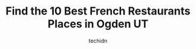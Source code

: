 ---
layout: ampstory
image: https://i0.wp.com/www.depkes.org/wp-content/uploads/2023/06/french-restaurants-0-in-ogden-ut-1685802560.jpeg?resize=640,853
author: techidn
featured: false
description: Discover the impressive array of French Restaurants options in Ogden UT, where you can find 10 of the largest French Restaurants establishments in the area. From renowned classics to hidden 
title: Find the 10 Best French Restaurants Places in Ogden UT
cover:
   title: Find the 10 Best French Restaurants Places in Ogden UT
   subtitle: Rickpate
   background: https://www.depkes.org/wp-content/uploads/2023/06/french-restaurants-0-in-ogden-ut-1685802560.jpeg

pages: 
 - layout: thirds
   top: <h1>#1 Timbermine Steakhouse</h1>
   bottom: "<p>So delicious and flavorful! We had a very large group and we all loved our food! From the appetizers to the sides to the main courses, it was all cooked and prepared to p</p>"
   background: https://www.depkes.org/wp-content/uploads/2023/06/french-restaurants-1-in-ogden-ut-1685802560.jpeg
   backgroundblur: true
 - layout: thirds
   top: <h1>#2 Pig & a Jelly Jar Ogden</h1>
   bottom: "<p>Waffles are so light and crispy. Delicious. Ham hash was also good. Paid $5.50 for Valencia orange juice and still not sure if it was worth it. The food is yummy but the </p>"
   background: https://www.depkes.org/wp-content/uploads/2023/06/french-restaurants-2-in-ogden-ut-1685802560.jpeg
   cta:
      link: https://www.depkes.org/blog/find-the-10-best-french-restaurants-places-in-ogden-ut/
      text: Find the 10 Best French Restaurants Places in Ogden UT
 - layout: thirds
   top: <h1>#3 Prairie Schooner Steak House</h1>
   bottom: "<p>445 Park Blvd, Ogden, UT 84401, United States</p>"
   background: https://www.depkes.org/wp-content/uploads/2023/06/french-restaurants-3-in-ogden-ut-1685802561.jpeg
   cta:
      link: https://www.depkes.org/blog/find-the-10-best-french-restaurants-places-in-ogden-ut/
      text: Find the 10 Best French Restaurants Places in Ogden UT
 - layout: thirds
   top: <h1>#4 Rovalis Ristorante Italiano</h1>
   bottom: "<p>174 25th St, Ogden, UT 84401, United States</p>"
   background: https://images.unsplash.com/photo-1615749413727-825b59a857b5?ixlib=rb-4.0.3&ixid=MnwxMjA3fDB8MHxwaG90by1wYWdlfHx8fGVufDB8fHx8&auto=format&fit=crop&w=640&h=853&q=80
   cta:
      link: https://www.depkes.org/blog/find-the-10-best-french-restaurants-places-in-ogden-ut/
      text: Find the 10 Best French Restaurants Places in Ogden UT
 - layout: thirds
   top: <h1>#5 Virgs</h1>
   bottom: "<p>4649 Harrison Blvd, Ogden, UT 84403, United States</p>"
   background: https://images.unsplash.com/photo-1533998839656-76f5e4b2bccb?ixlib=rb-4.0.3&ixid=MnwxMjA3fDB8MHxwaG90by1wYWdlfHx8fGVufDB8fHx8&auto=format&fit=crop&w=640&h=853&q=80
   cta:
      link: https://www.depkes.org/blog/find-the-10-best-french-restaurants-places-in-ogden-ut/
      text: Find the 10 Best French Restaurants Places in Ogden UT
 - layout: thirds
   top: <h1>#6 Ruby River</h1>
   bottom: "<p>4286 Riverdale Rd, Ogden, UT 84405, United States</p>"
   background: https://images.unsplash.com/photo-1620421680010-0766ff230392?ixlib=rb-4.0.3&ixid=MnwxMjA3fDB8MHxwaG90by1wYWdlfHx8fGVufDB8fHx8&auto=format&fit=crop&w=640&h=853&q=80
   cta:
      link: https://www.depkes.org/blog/find-the-10-best-french-restaurants-places-in-ogden-ut/
      text: Find the 10 Best French Restaurants Places in Ogden UT
 - layout: thirds
   top: <h1>#7 Waffle Love - Ogden</h1>
   bottom: "<p>109 25th St, Ogden, UT 84401, United States</p>"
   background: https://images.unsplash.com/photo-1509114397022-ed747cca3f65?ixlib=rb-4.0.3&ixid=MnwxMjA3fDB8MHxwaG90by1wYWdlfHx8fGVufDB8fHx8&auto=format&fit=crop&w=640&h=853&q=80
   cta:
      link: https://www.depkes.org/blog/find-the-10-best-french-restaurants-places-in-ogden-ut/
      text: Find the 10 Best French Restaurants Places in Ogden UT
 - layout: thirds
   middle: Continue reading...
   background: https://images.unsplash.com/photo-1608501821300-4f99e58bba77?ixlib=rb-4.0.3&ixid=MnwxMjA3fDB8MHxwaG90by1wYWdlfHx8fGVufDB8fHx8&auto=format&fit=crop&w=640&h=853&q=80
   cta:
      link: https://www.depkes.org/blog/find-the-10-best-french-restaurants-places-in-ogden-ut/
      text: Find the 10 Best French Restaurants Places in Ogden UT
      
---